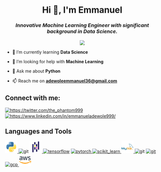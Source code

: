 **<h1 align="center">Hi 👋, I'm Emmanuel</h1>**
_<h3 align="center">Innovative Machine Learning Engineer with significant background in Data Science.</h3>_
<div align = "center"><img align="center" src="https://i.giphy.com/media/qgQUggAC3Pfv687qPC/giphy.webp" width= 400 /></div>
<p></p>

- 🌱 I’m currently learning **Data Science**

- 🤝 I’m looking for help with **Machine Learning**

- 💬 Ask me about **Python**

- 📫 Reach me on **adewoleemmanuel36@gmail.com**

**<h2 align="left">Connect with me:</h2>**
<p align="left">
<a href="https://twitter.com/https://twitter.com/the_phantom999" target="blank"><img align="center" src="https://raw.githubusercontent.com/rahuldkjain/github-profile-readme-generator/master/src/images/icons/Social/twitter.svg" alt="https://twitter.com/the_phantom999" height="30" width="40" /></a>
<a href="https://linkedin.com/in/https://www.linkedin.com/in/emmanueladewole999/" target="blank"><img align="center" src="https://raw.githubusercontent.com/rahuldkjain/github-profile-readme-generator/master/src/images/icons/Social/linked-in-alt.svg" alt="https://www.linkedin.com/in/emmanueladewole999/" height="30" width="40" /></a>
</p>

**<h2 align="left">Languages and Tools </h2>**
<p align="left"> 
<a href="https://www.python.org" target="_blank" rel="noreferrer"> <img src="https://raw.githubusercontent.com/devicons/devicon/master/icons/python/python-original.svg" alt="python" width="40" height="40"/> </a> 
<img src="https://hadrienj.github.io/assets/images/icons/matplotlib.png" alt="git" width="40" height="40"/>
<a href="https://pandas.pydata.org/" target="_blank" rel="noreferrer"> <img src="https://raw.githubusercontent.com/devicons/devicon/2ae2a900d2f041da66e950e4d48052658d850630/icons/pandas/pandas-original.svg" alt="pandas" width="40" height="40"/> </a>
<a href="https://www.tensorflow.org" target="_blank" rel="noreferrer"> <img src="https://www.vectorlogo.zone/logos/tensorflow/tensorflow-icon.svg" alt="tensorflow" width="40" height="40"/></a> 
<a href="https://pytorch.org/" target="_blank" rel="noreferrer"> <img src="https://www.vectorlogo.zone/logos/pytorch/pytorch-icon.svg" alt="pytorch" width="40" height="40"/> </a> 
<a href="https://scikit-learn.org/" target="_blank" rel="noreferrer"> <img src="https://upload.wikimedia.org/wikipedia/commons/0/05/Scikit_learn_logo_small.svg" alt="scikit_learn" width="40" height="40"/> </a>  
<a href="https://www.mysql.com/" target="_blank" rel="noreferrer"> <img src="https://raw.githubusercontent.com/devicons/devicon/master/icons/mysql/mysql-original-wordmark.svg" alt="mysql" width="40" height="40"/> </a>  
<img src="https://th.bing.com/th/id/R.d0e38ba939b6ca40e49813856ff35e3c?rik=KSFFVtydeZIMEw&pid=ImgRaw&r=0" alt="git" width="40" height="40"/>
<a href="https://git-scm.com/" target="_blank" rel="noreferrer"> <img src="https://www.vectorlogo.zone/logos/git-scm/git-scm-icon.svg" alt="git" width="40" height="40"/> </a> 
<a href="https://cloud.google.com" target="_blank" rel="noreferrer"> <img src="https://www.vectorlogo.zone/logos/google_cloud/google_cloud-icon.svg" alt="gcp" width="40" height="40"/> </a> 
<a href="https://aws.amazon.com" target="_blank" rel="noreferrer"> <img src="https://raw.githubusercontent.com/devicons/devicon/master/icons/amazonwebservices/amazonwebservices-original-wordmark.svg" alt="aws" width="40" height="40"/> </a>
</p> 
